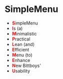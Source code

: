 # SimpleMenu
- <span style="color:red">**S**</span>impleMenu
- <span style="color:red">**I**</span>s (a)
- <span style="color:red">**M**</span>inimalistic 
- <span style="color:red">**P**</span>ractical
- <span style="color:red">**L**</span>ean (and)
- <span style="color:red">**E**</span>fficient 
- <span style="color:red">**M**</span>enu (to)
- <span style="color:red">**E**</span>nhance
- <span style="color:red">**N**</span>ew Bittboys'
- <span style="color:red">**U**</span>sability 
